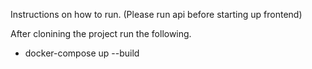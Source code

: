 
Instructions on how to run. (Please run api before starting up frontend)

After clonining the project run the following.

* docker-compose up --build